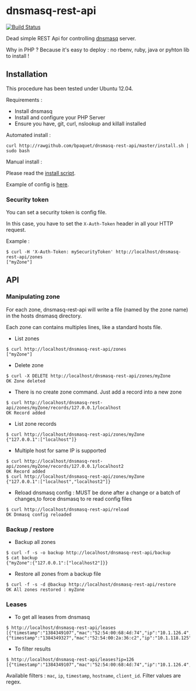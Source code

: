 dnsmasq-rest-api
================

[![Build Status](https://travis-ci.org/bpaquet/dnsmasq-rest-api.png)](https://travis-ci.org/bpaquet/dnsmasq-rest-api)

Dead simple REST Api for controlling [dnsmasq](http://www.thekelleys.org.uk/dnsmasq/doc.html) server.

Why in PHP ? Because it's easy to deploy : no rbenv, ruby, java or pyhton lib to install !

Installation
---

This procedure has been tested under Ubuntu 12.04.

Requirements :
* Install dnsmasq
* Install and configure your PHP Server
* Ensure you have, git, curl, nslookup and killall installed

Automated install :

```
curl http://rawgithub.com/bpaquet/dnsmasq-rest-api/master/install.sh | sudo bash
```

Manual install :

Please read the [install script](https://github.com/bpaquet/dnsmasq-rest-api/blob/master/install.sh).

Example of config is [here](https://github.com/bpaquet/dnsmasq-rest-api/blob/master/www/config.example.php).

### Security token

You can set a security token is config file.

In this case, you have to set the ``X-Auth-Token`` header in all your HTTP request.

Example :
```
$ curl -H 'X-Auth-Token: mySecurityToken' http://localhost/dnsmasq-rest-api/zones
["myZone"]
```

API
---

### Manipulating zone

For each zone, dnsmasq-rest-api will write a file (named by the zone name) in the hosts dnsmasq directory.

Each zone can contains multiples lines, like a standard hosts file.

* List zones

```
$ curl http://localhost/dnsmasq-rest-api/zones
["myZone"]
```

* Delete zone

```
$ curl -X DELETE http://localhost/dnsmasq-rest-api/zones/myZone
OK Zone deleted
```

* There is no create zone command. Just add a record into a new zone

```
$ curl http://localhost/dnsmasq-rest-api/zones/myZone/records/127.0.0.1/localhost
OK Record added
```

* List zone records

```
$ curl http://localhost/dnsmasq-rest-api/zones/myZone
{"127.0.0.1":["localhost"]}
```

* Multiple host for same IP is supported

```
$ curl http://localhost/dnsmasq-rest-api/zones/myZone/records/127.0.0.1/localhost2
OK Record added
$ curl http://localhost/dnsmasq-rest-api/zones/myZone
{"127.0.0.1":["localhost","localhost2"]}
```

* Reload dnsmasq config : MUST be done after a change or a batch of changes,to force dnsmasq to re read config files

```
$ curl http://localhost/dnsmasq-rest-api/reload
OK Dnmasq config reloaded
```

### Backup / restore

* Backup all zones

```
$ curl -f -s -o backup http://localhost/dnsmasq-rest-api/backup
$ cat backup
{"myZone":{"127.0.0.1":["localhost2"]}}
```

* Restore all zones from a backup file
 
```
$ curl -f -s -d @backup http://localhost/dnsmasq-rest-api/restore
OK All zones restored : myZone
```

### Leases

* To get all leases from dnsmasq

```
$ http://localhost/dnsmasq-rest-api/leases
[{"timestamp":"1384349107","mac":"52:54:00:68:4d:74","ip":"10.1.126.4","hostname":"toto","client_id":"01:52:54:00:68:4d:74"},{"timestamp":"1384349327","mac":"52:54:00:2a:36:c2","ip":"10.1.118.125","hostname":"*","client_id":"*"}]
```

* To filter results

```
$ http://localhost/dnsmasq-rest-api/leases?ip=126
[{"timestamp":"1384349107","mac":"52:54:00:68:4d:74","ip":"10.1.126.4","hostname":"toto","client_id":"01:52:54:00:68:4d:74"}]
```

Available filters : ``mac``, ``ip``, ``timestamp``, ``hostname``, ``client_id``. Filter values are regex.
